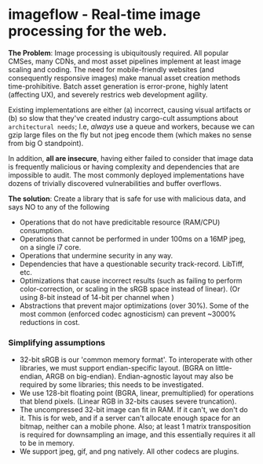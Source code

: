 imageflow - Real-time image processing for the web.
=========

**The Problem**: Image processing is ubiquitously required. All popular CMSes, many CDNs, and most asset pipelines implement at least image scaling and coding. The need for mobile-friendly websites (and consequently responsive images) make manual asset creation methods time-prohibitive. Batch asset generation is error-prone, highly latent (affecting UX), and severely restrics web development agility. 

Existing implementations are either (a) incorrect, causing visual artifacts or (b) so slow that they've created industry cargo-cult assumptions about `architectural needs`; I.e, *always* use a queue and workers, because we can gzip large files on the fly but not jpeg encode them (which makes no sense from big O standpoint). 

In addition, **all are insecure**, having either failed to consider that image data is frequently malicious or having complexity and dependencies that are impossible to audit. The most commonly deployed implementations have dozens of trivially discovered vulnerabilities and buffer overflows.

**The solution**: Create a library that is safe for use with malicious data, and says NO to any of the following

* Operations that do not have predicitable resource (RAM/CPU) consumption. 
* Operations that cannot be performed in under 100ms on a 16MP jpeg, on a single i7 core. 
* Operations that undermine security in any way.
* Dependencies that have a questionable security track-record. LibTiff, etc. 
* Optimizations that cause incorrect results (such as failing to perform color-correction, or scaling in the sRGB space instead of linear). (Or using 8-bit instead of 14-bit per channel when )
* Abstractions that prevent major optimizations (over 30%). Some of the most common (enforced codec agnosticism) can prevent ~3000% reductions in cost. 

### Simplifying assumptions

* 32-bit sRGB is our 'common memory format'. To interoperate with other libraries, we must support endian-specific layout. (BGRA on little-endian, ARGB on big-endian). Endian-agnostic layout may also be required by some libraries; this needs to be investigated.
* We use 128-bit floating point (BGRA, linear, premultiplied) for operations that blend pixels. (Linear RGB in 32-bits causes severe truncation).
* The uncompressed 32-bit image can fit in RAM. If it can't, we don't do it. This is for web, and if a server can't allocate enough space for an bitmap, neither can a mobile phone. Also; at least 1 matrix transposition is required for downsampling an image, and this essentially requires it all to be in memory.
* We support jpeg, gif, and png natively. All other codecs are plugins. 








